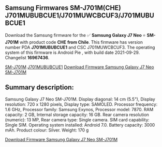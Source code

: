 <h2>Samsung Firmwares SM-J701M(CHE) J701MUBUBCUE1/J701MUWCBCUF3/J701MUBUBCUE1</h2>
Download the Samsung firmware for the ✅ <strong>Samsung Galaxy J7 Neo </strong> ⭐ <strong>SM-J701M</strong> with product code <strong>CHE</strong> <strong> from Chile</strong>. This firmware has version number PDA <strong>J701MUBUBCUE1</strong> and CSC J701MUWCBCUF3. The operating system of this firmware is Android Pie , with build date 2021-09-29. Changelist <strong>16967436</strong>.


[SM-J701M](https://samfirm.shop/samsung/model/SM-J701M)
[J701MUBUBCUE1](https://samfirm.shop/samsung/pda/J701MUBUBCUE1)
[Download Firmware Samsung Galaxy J7 Neo SM-J701M](https://samfirm.shop/samsung/firmware/461609)
<h2>Summary description:</h2>
<p>Samsung Galaxy J7 Neo SM-J701M. Display diagonal: 14 cm (5.5"), Display resolution: 720 x 1280 pixels, Display type: SAMOLED. Processor frequency: 1.6 GHz, Processor family: Samsung Exynos, Processor model: 7870. RAM capacity: 2 GB, Internal storage capacity: 16 GB. Rear camera resolution (numeric): 13 MP, Rear camera type: Single camera. SIM card capability: Single SIM. Operating system installed: Android 7.0. Battery capacity: 3000 mAh. Product colour: Silver. Weight: 170 g</p>


[Download Firmware Samsung Galaxy J7 Neo SM-J701M](https://samfirm.shop/samsung/firmware/461609)
